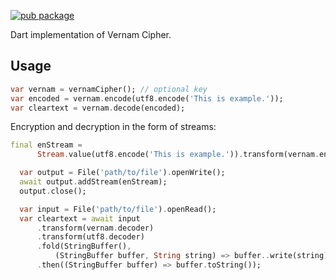 [![pub package](https://img.shields.io/pub/v/vernam_cipher.svg)](https://pub.dev/packages/vernam_cipher)

Dart implementation of Vernam Cipher.

## Usage

```dart
var vernam = vernamCipher(); // optional key
var encoded = vernam.encode(utf8.encode('This is example.'));
var cleartext = vernam.decode(encoded);
```

Encryption and decryption in the form of streams:

```dart
final enStream =
      Stream.value(utf8.encode('This is example.')).transform(vernam.encoder);

  var output = File('path/to/file').openWrite();
  await output.addStream(enStream);
  output.close();

  var input = File('path/to/file').openRead();
  var cleartext = await input
      .transform(vernam.decoder)
      .transform(utf8.decoder)
      .fold(StringBuffer(),
          (StringBuffer buffer, String string) => buffer..write(string))
      .then((StringBuffer buffer) => buffer.toString());
```